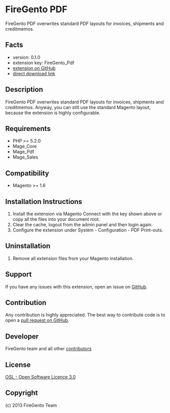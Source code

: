 FireGento PDF
=============
FireGento PDF overwrites standard PDF layouts for invoices, shipments and creditmemos.

Facts
-----
- version: 0.1.0
- extension key: FireGento_Pdf
- [extension on GitHub](https://github.com/firegento/firegento-pdf)
- [direct download link](https://github.com/firegento/firegento-pdf/archive/master.zip)

Description
-----------
FireGento PDF overwrites standard PDF layouts for invoices, shipments and creditmemos. Anyway, you can still use the standard Magento layout, because the extension is highly configurable.

Requirements
------------
- PHP >= 5.2.0
- Mage_Core
- Mage_Pdf
- Mage_Sales

Compatibility
-------------
- Magento >= 1.6

Installation Instructions
-------------------------
1. Install the extension via Magento Connect with the key shown above or copy all the files into your document root.
2. Clear the cache, logout from the admin panel and then login again.
3. Configure the extension under System - Configuration - PDF Print-outs.

Uninstallation
--------------
1. Remove all extension files from your Magento installation.

Support
-------
If you have any issues with this extension, open an issue on [GitHub](https://github.com/firegento/firegento-pdf/issues).

Contribution
------------
Any contribution is highly appreciated. The best way to contribute code is to open a [pull request on GitHub](https://help.github.com/articles/using-pull-requests).

Developer
---------
FireGento team and all other [contributors](https://github.com/firegento/firegento-pdf/contributors)

License
-------
[OSL - Open Software Licence 3.0](http://opensource.org/licenses/osl-3.0.php)

Copyright
---------
(c) 2013 FireGento Team